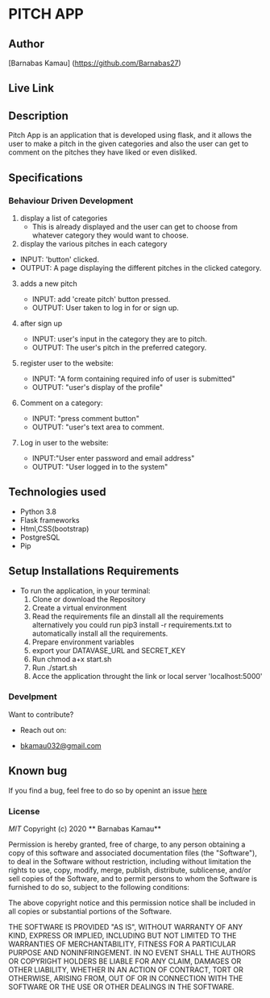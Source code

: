 # PITCH APP
## Author 
[Barnabas Kamau] (https://github.com/Barnabas27)

## Live Link

## Description
Pitch App is an application that is developed using flask, and it allows the user to make a pitch in the given categories and also the user can get to comment on the pitches they have liked or even disliked.

## Specifications

### Behaviour Driven Development

1. display a list of categories
   * This is already displayed and the user can get to choose from whatever category they would want to choose.
2. display the various pitches in each category
  - INPUT: 'button' clicked.
  - OUTPUT: A page displaying the different pitches in the clicked category.
3. adds a new pitch
    - INPUT: add 'create pitch' button pressed.
    - OUTPUT: User taken to log in for or sign up.
4. after sign up
   - INPUT: user's input in the category they are to pitch.
   - OUTPUT: The user's pitch in the preferred category.
5. register user to the website:
    - INPUT: "A form containing required info of user is submitted"
    - OUTPUT: "user's display of the profile"

6. Comment on a category:
    - INPUT: "press comment button"
    - OUTPUT: "user's text area to comment.
7. Log in user to the website:
    - INPUT:"User enter password and email address"
    - OUTPUT: "User logged in to the system"

## Technologies used
- Python 3.8
- Flask frameworks
- Html,CSS(bootstrap)
- PostgreSQL
- Pip

## Setup Installations Requirements
* To run the application, in your terminal:
    1. Clone or download the Repository
    2. Create a virtual environment
    3. Read the requirements file an dinstall all the requirements alternatively you  could run pip3 install -r requirements.txt to automatically install all the requirements.
    4. Prepare environment variables
    5. export your DATAVASE_URL and SECRET_KEY
    6. Run chmod a+x start.sh
    7. Run ./start.sh
    8. Acce the application throught the link or local server 'localhost:5000'

### Develpment

Want to contribute?
- Reach out on:
 * bkamau032@gmail.com

## Known bug 
If you find a bug, feel free to do so by openint an issue [here](bkamau032@.gmail.com)

### License 
*MIT*
Copyright (c) 2020 ** Barnabas Kamau**

Permission is hereby granted, free of charge, to any person obtaining a copy of this software and associated documentation files (the "Software"), to deal in the Software without restriction, including without limitation the rights to use, copy, modify, merge, publish, distribute, sublicense, and/or sell copies of the Software, and to permit persons to whom the Software is furnished to do so, subject to the following conditions:

The above copyright notice and this permission notice shall be included in all copies or substantial portions of the Software.

THE SOFTWARE IS PROVIDED "AS IS", WITHOUT WARRANTY OF ANY KIND, EXPRESS OR IMPLIED, INCLUDING BUT NOT LIMITED TO THE WARRANTIES OF MERCHANTABILITY, FITNESS FOR A PARTICULAR PURPOSE AND NONINFRINGEMENT. IN NO EVENT SHALL THE AUTHORS OR COPYRIGHT HOLDERS BE LIABLE FOR ANY CLAIM, DAMAGES OR OTHER LIABILITY, WHETHER IN AN ACTION OF CONTRACT, TORT OR OTHERWISE, ARISING FROM, OUT OF OR IN CONNECTION WITH THE SOFTWARE OR THE USE OR OTHER DEALINGS IN THE SOFTWARE.